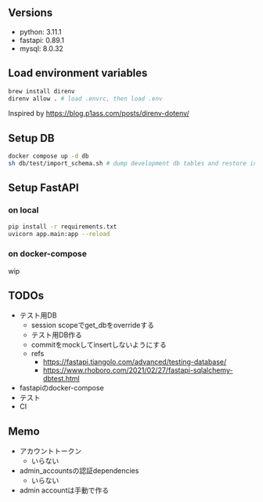 ## Versions
- python: 3.11.1
- fastapi: 0.89.1
- mysql: 8.0.32

## Load environment variables
```sh
brew install direnv
direnv allow . # load .envrc, then load .env
```

Inspired by https://blog.p1ass.com/posts/direnv-dotenv/

## Setup DB
```sh
docker compose up -d db
sh db/test/import_schema.sh # dump development db tables and restore into test db
```

## Setup FastAPI
### on local
```sh
pip install -r requirements.txt
uvicorn app.main:app --reload
```

### on docker-compose
wip

## TODOs
- テスト用DB
  - session scopeでget_dbをoverrideする
  - テスト用DB作る
  - commitをmockしてinsertしないようにする
  - refs
    - https://fastapi.tiangolo.com/advanced/testing-database/
    - https://www.rhoboro.com/2021/02/27/fastapi-sqlalchemy-dbtest.html
- fastapiのdocker-compose
- テスト
- CI

## Memo
- アカウントトークン
  - いらない
- admin_accountsの認証dependencies
  - いらない
- admin accountは手動で作る
